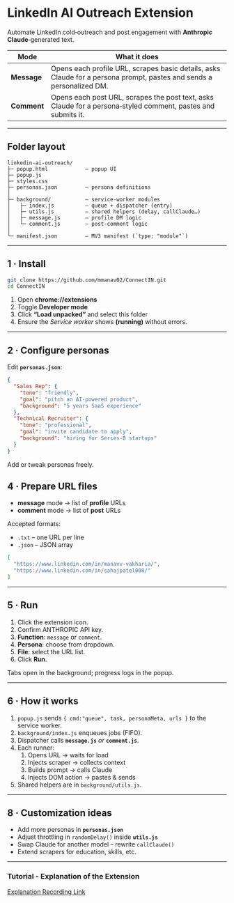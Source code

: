 # LinkedIn AI Outreach Extension

Automate LinkedIn cold‑outreach and post engagement with **Anthropic Claude**‑generated text.

| Mode | What it does |
|------|--------------|
| **Message** | Opens each profile URL, scrapes basic details, asks Claude for a persona prompt, pastes and sends a personalized DM. |
| **Comment** | Opens each post URL, scrapes the post text, asks Claude for a persona‑styled comment, pastes and submits it. |

---

## Folder layout

```
linkedin-ai-outreach/
├─ popup.html            – popup UI
├─ popup.js
├─ styles.css
├─ personas.json         – persona definitions
│
├─ background/           – service‑worker modules
│   ├─ index.js          – queue + dispatcher (entry)
│   ├─ utils.js          – shared helpers (delay, callClaude…)
│   ├─ message.js        – profile DM logic
│   └─ comment.js        – post‑comment logic
│
└─ manifest.json         – MV3 manifest (`type: "module"`)
```

---

## 1 · Install

```bash
git clone https://github.com/mmanav02/ConnectIN.git
cd ConnectIN
```

1. Open **chrome://extensions**
2. Toggle **Developer mode**
3. Click **“Load unpacked”** and select this folder
4. Ensure the *Service worker* shows **(running)** without errors.

---

## 2 · Configure personas

Edit **`personas.json`**:

```json
{
  "Sales Rep": {
    "tone": "friendly",
    "goal": "pitch an AI‑powered product",
    "background": "5 years SaaS experience"
  },
  "Technical Recruiter": {
    "tone": "professional",
    "goal": "invite candidate to apply",
    "background": "hiring for Series‑B startups"
  }
}
```

Add or tweak personas freely.


## 4 · Prepare URL files

* **message** mode → list of **profile** URLs  
* **comment** mode → list of **post** URLs  

Accepted formats:

* `.txt` – one URL per line  
* `.json` – JSON array

```json
[
  "https://www.linkedin.com/in/manavv-vakharia/",
  "https://www.linkedin.com/in/sahajpatel008/"
]
```

---

## 5 · Run

1. Click the extension icon.
2. Confirm ANTHROPIC API key.
3. **Function**: `message` or `comment`.
4. **Persona**: choose from dropdown.
5. **File**: select the URL list.
6. Click **Run**.

Tabs open in the background; progress logs in the popup.

---

## 6 · How it works

1. `popup.js` sends `{ cmd:"queue", task, personaMeta, urls }` to the service worker.
2. `background/index.js` enqueues jobs (FIFO).
3. Dispatcher calls **`message.js`** *or* **`comment.js`**.
4. Each runner:
   1. Opens URL → waits for load
   2. Injects scraper → collects context
   3. Builds prompt → calls Claude
   4. Injects DOM action → pastes & sends
5. Shared helpers are in `background/utils.js`.

---

## 8 · Customization ideas

* Add more personas in **`personas.json`**
* Adjust throttling in `randomDelay()` inside **`utils.js`**
* Swap Claude for another model – rewrite `callClaude()`
* Extend scrapers for education, skills, etc.

---

### Tutorial - Explanation of the Extension
[Explanation Recording Link](https://drive.google.com/file/d/1oXRqofhY6ljW2u-D3lb-B-dZOwlNSjVC/view?usp=drive_link)
